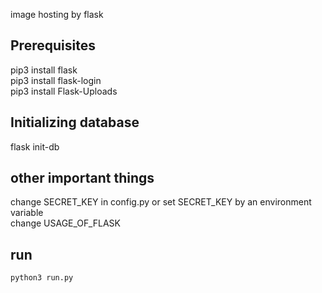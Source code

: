 image hosting by flask


## Prerequisites
pip3 install flask  
pip3 install flask-login  
pip3 install Flask-Uploads

## Initializing database
flask init-db   

## other important things
change SECRET_KEY in config.py or set SECRET_KEY by an environment variable  
change USAGE_OF_FLASK  

## run
```bash
python3 run.py
```
 